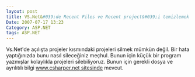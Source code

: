 ```yaml
---
layout: post
title: VS.Net&#039;de Recent Files ve Recent project&#039;i temizlemek
Date: 2007-07-17 13:23
Category: ASP.NET
tags: ASP.NET
---
```


Vs.Net'de açılışta projeler kısmındaki projeleri silmek mümkün değil.
Bir hata yaptığınızda bunu nasıl sileceğiniz meçhul. Bunun için küçük
bir program yazmışlar kolaylıkla projeleri silebiliyoruz. Bunun için
gerekli dosya ve ayrılıtılı bilgi [www.csharper.net sitesinde][] mevcut.

  [www.csharper.net sitesinde]: http://www.csharper.net/blog/mru_cleaner_v1_0_0_5___now_serving_your_file_cleaning_needs.aspx
